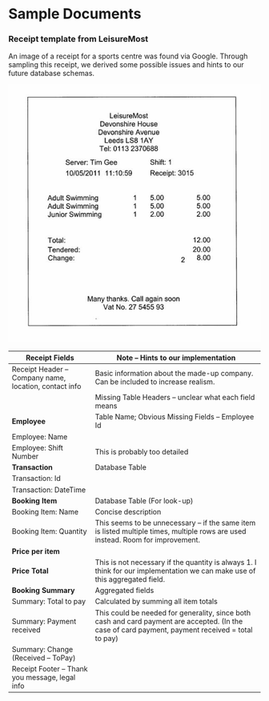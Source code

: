 # Sample Documents
### Receipt template from LeisureMost
An image of a receipt for a sports centre was found via Google. Through sampling this receipt, we derived some possible issues and hints to our future database schemas.

![image](uploads/cae351c5ad391753b3c1a580ae81f2bb/image.png)

| Receipt Fields                                | Note – Hints to our implementation                                                                                                                           |
|-----------------------------------------------|--------------------------------------------------------------------------------------------------------------------------------------------------------------|
| Receipt Header – Company name, location, contact info | Basic information about the made-up company. Can be included to increase realism. |
|                                               | Missing Table Headers – unclear what each field means |
| **Employee**                                  | Table Name; Obvious Missing Fields – Employee Id |
| Employee: Name                                |                               |
| Employee: Shift Number                        | This is probably too detailed |
| **Transaction**                               | Database Table |
| Transaction: Id                               |   |
| Transaction: DateTime                         |   |
| **Booking Item**                              | Database Table (For look-up) |
| Booking Item: Name                            | Concise description  |
| Booking Item: Quantity                        | This seems to be unnecessary – if the same item is listed multiple times, multiple rows are used instead. Room for improvement. |
| **Price per item**                      | |
| **Price Total**                         | This is not necessary if the quantity is always 1. I think for our implementation we can make use of this aggregated field.                        |
| **Booking Summary**                               | Aggregated fields |
| Summary: Total to pay                        | Calculated by summing all item totals |
| Summary: Payment received                    | This could be needed for generality, since both cash and card payment are accepted. (In the case of card payment, payment received = total to pay) |
| Summary: Change (Received – ToPay)           | |
| Receipt Footer – Thank you message, legal info       |  |
